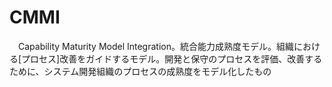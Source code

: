 # CMMI
　Capability Maturity Model Integration。統合能力成熟度モデル。組織における[プロセス]改善をガイドするモデル。開発と保守のプロセスを評価、改善するために、システム開発組織のプロセスの成熟度をモデル化したもの
